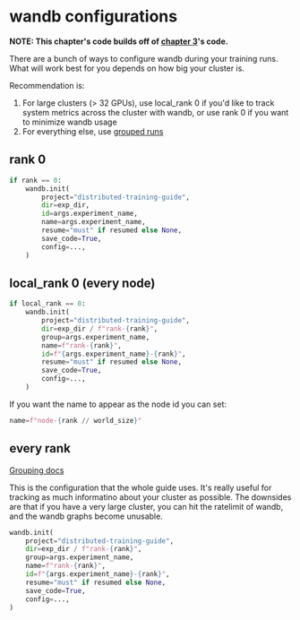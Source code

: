 # wandb configurations

**NOTE: This chapter's code builds off of [chapter 3](../../03-multi-node/)'s code.**

There are a bunch of ways to configure wandb during your training runs. What will work best for you depends on how big your cluster is.

Recommendation is:

1. For large clusters (> 32 GPUs), use local_rank 0 if you'd like to track system metrics across the cluster with wandb, or use rank 0 if you want to minimize wandb usage
2. For everything else, use [grouped runs](https://docs.wandb.ai/guides/runs/grouping)

## rank 0

```python
if rank == 0:
    wandb.init(
        project="distributed-training-guide",
        dir=exp_dir,
        id=args.experiment_name,
        name=args.experiment_name,
        resume="must" if resumed else None,
        save_code=True,
        config=...,
    )
```

## local_rank 0 (every node)

```python
if local_rank == 0:
    wandb.init(
        project="distributed-training-guide",
        dir=exp_dir / f"rank-{rank}",
        group=args.experiment_name,
        name=f"rank-{rank}",
        id=f"{args.experiment_name}-{rank}",
        resume="must" if resumed else None,
        save_code=True,
        config=...,
    )
```

If you want the name to appear as the node id you can set:

```python
name=f"node-{rank // world_size}"
```

## every rank

[Grouping docs](https://docs.wandb.ai/guides/runs/grouping)

This is the configuration that the whole guide uses. It's really useful for tracking as much informatino about your cluster as possible. The downsides are that if you have a very large cluster, you can hit the ratelimit of wandb, and the wandb graphs become unusable.

```python
wandb.init(
    project="distributed-training-guide",
    dir=exp_dir / f"rank-{rank}",
    group=args.experiment_name,
    name=f"rank-{rank}",
    id=f"{args.experiment_name}-{rank}",
    resume="must" if resumed else None,
    save_code=True,
    config=...,
)
```
